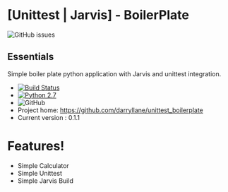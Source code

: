 # [Unittest | Jarvis] - BoilerPlate


![GitHub issues](https://img.shields.io/github/issues/darryllane/unittest_boilerplate.svg)

Essentials
---
Simple boiler plate python application with Jarvis and unittest integration.
- [![Build Status](https://travis-ci.com/darryllane/unittest_boilerplate.svg?branch=master)](https://travis-ci.com/darryllane/unittest_boilerplate)
- [![Python 2.7](https://img.shields.io/badge/python-2.7%20+-green.svg)](https://www.python.org/downloads/release/python-360/)
- ![GitHub](https://img.shields.io/github/license/darryllane/unittest_boilerplate.svg)
- Project home: https://github.com/darryllane/unittest_boilerplate
- Current version : 0.1.1
# Features!

- Simple Calculator
- Simple Unittest
- Simple Jarvis Build

